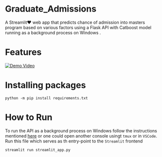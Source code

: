 # Graduate_Admissions
A Streamlit❤️ web app that predicts chance of admission into masters program based on various factors using a Flask API  with Catboost model running as a background process on Windows .



# Features 
[![Demo Video](http://img.youtube.com/vi/fjgICznjG2Q/0.jpg)](http://www.youtube.com/watch?v=fjgICznjG2Q "")


# Installing packages

```
python -m pip install requirements.txt
```


# How to Run
To run the API as a background process on Windows follow the  instructions mentioned [here](https://towardsdatascience.com/deploying-flask-on-windows-b2839d8148fa)
or one could open another console usingt ```tmux``` or in ```VSCode```.
Run this file which serves as th entry-point to the ```Streamlit``` frontend
```
streamlit run streamlit_app.py
```
